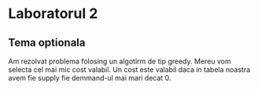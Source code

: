 # Laboratorul 2

## Tema optionala

Am rezolvat problema folosing un algotirm de tip greedy.
Mereu vom selecta cel mai mic cost valabil. Un cost este valabil daca in tabela noastra avem fie supply fie demmand-ul mai mari decat 0.
